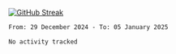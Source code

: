 [![GitHub Streak](https://streak-stats.demolab.com?user=renren-017&theme=sea&hide_border=true&background=DD272700)](https://git.io/streak-stats)

<!--START_SECTION:waka-->

```txt
From: 29 December 2024 - To: 05 January 2025

No activity tracked
```

<!--END_SECTION:waka-->
